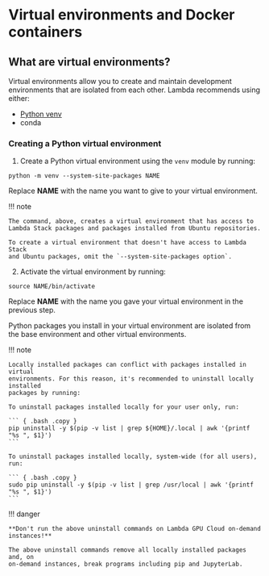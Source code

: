 # Virtual environments and Docker containers

## What are virtual environments?

Virtual environments allow you to create and maintain development environments
that are isolated from each other. Lambda recommends using either:

- [Python venv](#creating-a-python-virtual-environment)
- conda

### Creating a Python virtual environment

1. Create a Python virtual environment using the `venv` module by running:

``` { .bash .copy }
python -m venv --system-site-packages NAME
```

Replace **NAME** with the name you want to give to your virtual
environment.

!!! note

    The command, above, creates a virtual environment that has access to
    Lambda Stack packages and packages installed from Ubuntu repositories.

    To create a virtual environment that doesn't have access to Lambda Stack
    and Ubuntu packages, omit the `--system-site-packages option`.

2.  Activate the virtual environment by running:

``` { .bash .copy }
source NAME/bin/activate
```

Replace **NAME** with the name you gave your virtual environment in the
previous step.

Python packages you install in your virtual environment are isolated from
the base environment and other virtual environments.

!!! note

    Locally installed packages can conflict with packages installed in virtual
    environments. For this reason, it's recommended to uninstall locally installed
    packages by running:
    
    To uninstall packages installed locally for your user only, run:
    
    ``` { .bash .copy }
    pip uninstall -y $(pip -v list | grep ${HOME}/.local | awk '{printf "%s ", $1}')
    ```

    To uninstall packages installed locally, system-wide (for all users), run:
    
    ``` { .bash .copy }
    sudo pip uninstall -y $(pip -v list | grep /usr/local | awk '{printf "%s ", $1}')
    ```

!!! danger

    **Don't run the above uninstall commands on Lambda GPU Cloud on-demand
    instances!**
    
    The above uninstall commands remove all locally installed packages and, on
    on-demand instances, break programs including pip and JupyterLab.
